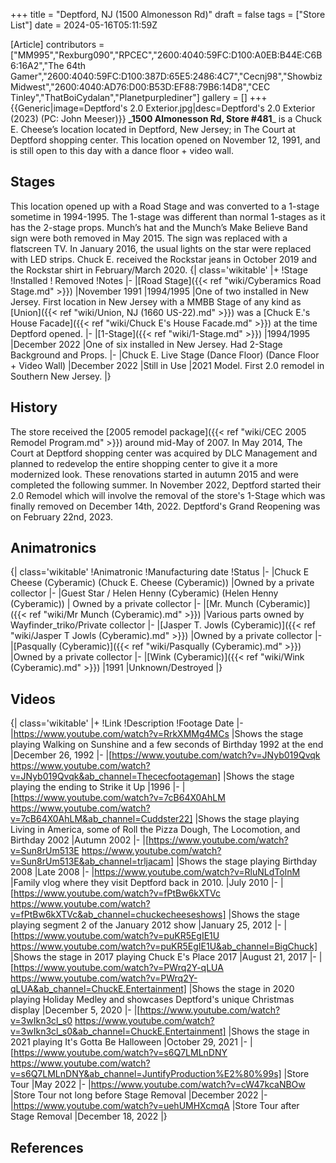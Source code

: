 +++
title = "Deptford, NJ (1500 Almonesson Rd)"
draft = false
tags = ["Store List"]
date = 2024-05-16T05:11:59Z

[Article]
contributors = ["MM995","Rexburg090","RPCEC","2600:4040:59FC:D100:A0EB:B44E:C6B6:16A2","The 64th Gamer","2600:4040:59FC:D100:387D:65E5:2486:4C7","Cecnj98","ShowbizMidwest","2600:4040:AD76:D00:B53D:EF88:79B6:14D8","CEC Tinley","ThatBoiCydalan","Planetpurplediner"]
gallery = []
+++
{{Generic|image=Deptford's 2.0 Exterior.jpg|desc=Deptford's 2.0 Exterior (2023) (PC: John Meeser)}}
**_1500 Almonesson Rd, Store #481**_ is a Chuck E. Cheese’s location located in Deptford, New Jersey; in The Court at Deptford shopping center. This location opened on November 12, 1991, and is still open to this day with a dance floor + video wall. 

## Stages ##
This location opened up with a Road Stage and was converted to a 1-stage sometime in 1994-1995. The 1-stage was different than normal 1-stages as it has the 2-stage props. Munch’s hat and the Munch’s Make Believe Band sign were both removed in May 2015. The sign was replaced with a flatscreen TV. In January 2016, the usual lights on the star were replaced with LED strips. Chuck E. received the Rockstar jeans in October 2019 and the Rockstar shirt in February/March 2020.
{| class='wikitable'
|+
!Stage
!Installed 
! Removed
!Notes
|-
|[Road Stage]({{< ref "wiki/Cyberamics Road Stage.md" >}})
|November 1991
|1994/1995
|One of two installed in New Jersey. First location in New Jersey with a MMBB Stage of any kind as [Union]({{< ref "wiki/Union, NJ (1660 US-22).md" >}}) was a [Chuck E.'s House Facade]({{< ref "wiki/Chuck E's House Facade.md" >}}) at the time Deptford opened.
|-
|[1-Stage]({{< ref "wiki/1-Stage.md" >}})
|1994/1995
|December 2022
|One of six installed in New Jersey. Had 2-Stage Background and Props. 
|-
|Chuck E. Live Stage (Dance Floor) (Dance Floor + Video Wall)
|December 2022
|Still in Use
|2021 Model. First 2.0 remodel in Southern New Jersey.
|}
## History ##
The store received the [2005 remodel package]({{< ref "wiki/CEC 2005 Remodel Program.md" >}}) around mid-May of 2007. In May 2014, The Court at Deptford shopping center was acquired by DLC Management and planned to redevelop the entire shopping center to give it a more modernized look. These renovations started in autumn 2015 and were completed the following summer. In November 2022, Deptford started their 2.0 Remodel which will involve the removal of the store's 1-Stage which was finally removed on December 14th, 2022. Deptford's Grand Reopening was on February 22nd, 2023. 

## Animatronics ##
{| class='wikitable'
!Animatronic 
!Manufacturing date
!Status 
|-
|Chuck E Cheese (Cyberamic) (Chuck E. Cheese (Cyberamic))
|Owned by a private collector
|-
|Guest Star / Helen Henny (Cyberamic) (Helen Henny (Cyberamic))
| Owned by a private collector
|-
|[Mr. Munch (Cyberamic)]({{< ref "wiki/Mr Munch (Cyberamic).md" >}}) 
|Various parts owned by Wayfinder_triko/Private collector
|-
|[Jasper T. Jowls (Cyberamic)]({{< ref "wiki/Jasper T Jowls (Cyberamic).md" >}})
|Owned by a private collector 
|-
|[Pasqually (Cyberamic)]({{< ref "wiki/Pasqually (Cyberamic).md" >}})
|Owned by a private collector
|-
|[Wink (Cyberamic)]({{< ref "wiki/Wink (Cyberamic).md" >}})
|1991
|Unknown/Destroyed
|}
## Videos ##
{| class='wikitable'
|+
!Link
!Description
!Footage Date
|-
|https://www.youtube.com/watch?v=RrkXMMg4MCs
|Shows the stage playing Walking on Sunshine and a few seconds of Birthday 1992 at the end
|December 26, 1992
|-
|[https://www.youtube.com/watch?v=JNyb019Qvqk https://www.youtube.com/watch?v=JNyb019Qvqk&ab_channel=Thececfootageman]
|Shows the stage playing the ending to Strike it Up
|1996
|-
|[https://www.youtube.com/watch?v=7cB64X0AhLM https://www.youtube.com/watch?v=7cB64X0AhLM&ab_channel=Cuddster22]
|Shows the stage playing Living in America, some of Roll the Pizza Dough, The Locomotion, and Birthday 2002
|Autumn 2002
|-
|[https://www.youtube.com/watch?v=Sun8rUm513E https://www.youtube.com/watch?v=Sun8rUm513E&ab_channel=trljacam]
|Shows the stage playing Birthday 2008
|Late 2008
|-
|https://www.youtube.com/watch?v=RluNLdToInM
|Family vlog where they visit Deptford back in 2010.
|July 2010
|-
|[https://www.youtube.com/watch?v=fPtBw6kXTVc https://www.youtube.com/watch?v=fPtBw6kXTVc&ab_channel=chuckecheeseshows]
|Shows the stage playing segment 2 of the January 2012 show
|January 25, 2012
|-
|[https://www.youtube.com/watch?v=puKR5EgIE1U https://www.youtube.com/watch?v=puKR5EgIE1U&ab_channel=BigChuck]
|Shows the stage in 2017 playing Chuck E's Place 2017
|August 21, 2017
|-
|[https://www.youtube.com/watch?v=PWrq2Y-qLUA https://www.youtube.com/watch?v=PWrq2Y-qLUA&ab_channel=ChuckE.Entertainment]
|Shows the stage in 2020 playing Holiday Medley and showcases Deptford's unique Christmas display
|December 5, 2020
|-
|[https://www.youtube.com/watch?v=3wIkn3cl_s0 https://www.youtube.com/watch?v=3wIkn3cl_s0&ab_channel=ChuckE.Entertainment]
|Shows the stage in 2021 playing It's Gotta Be Halloween
|October 29, 2021
|-
|[https://www.youtube.com/watch?v=s6Q7LMLnDNY https://www.youtube.com/watch?v=s6Q7LMLnDNY&ab_channel=JuntifyProduction%E2%80%99s]
|Store Tour
|May 2022
|-
|https://www.youtube.com/watch?v=cW47kcaNBOw
|Store Tour not long before Stage Removal
|December 2022
|-
|https://www.youtube.com/watch?v=uehUMHXcmqA
|Store Tour after Stage Removal
|December 18, 2022
|}




## References ##
<references />